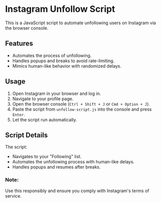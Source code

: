 # Instagram Unfollow Script

This is a JavaScript script to automate unfollowing users on Instagram via the browser console.

## Features
- Automates the process of unfollowing.
- Handles popups and breaks to avoid rate-limiting.
- Mimics human-like behavior with randomized delays.

## Usage
1. Open Instagram in your browser and log in.
2. Navigate to your profile page.
3. Open the browser console (`Ctrl + Shift + J` or `Cmd + Option + J`).
4. Paste the script from `unfollow-script.js` into the console and press `Enter`.
5. Let the script run automatically.

## Script Details
The script:
- Navigates to your "Following" list.
- Automates the unfollowing process with human-like delays.
- Handles popups and resumes after breaks.

### Note:
Use this responsibly and ensure you comply with Instagram's terms of service.

